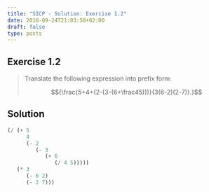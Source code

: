 ```yaml
---
title: "SICP - Solution: Exercise 1.2"
date: 2018-09-24T21:03:58+02:00
draft: false
type: posts
---
```


## Exercise 1.2

> Translate the following expression into prefix form:
> 
> $${\frac{5+4+(2-(3-(6+\frac45)))}{3(6-2)(2-7)}.}$$

## Solution

```scheme
(/ (+ 5
      4
      (- 2
         (- 3
            (+ 6
               (/ 4 5)))))
   (* 3
      (- 6 2)
      (- 2 7)))
```
